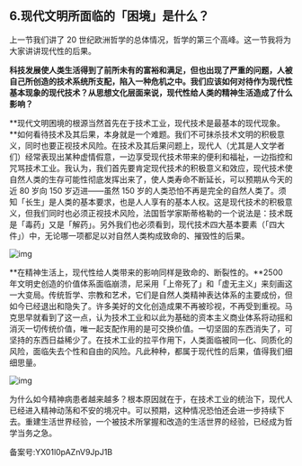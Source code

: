 ## 6.现代文明所面临的「困境」是什么？
上一节我们讲了 20 世纪欧洲哲学的总体情况，哲学的第三个高峰。这一节我将为大家讲讲现代性的后果。


**科技发展使人类生活得到了前所未有的富裕和满足，但也出现了严重的问题，人被自己所创造的技术系统所支配，陷入一种危机之中。我们应该如何对待作为现代性基本现象的现代技术？从思想文化层面来说，现代性给人类的精神生活造成了什么影响？**


**现代文明困境的根源当然首先在于技术工业，现代技术是最基本的现代现象。**如何看待技术及其后果，本身就是一个难题。我们不可抹杀技术文明的积极意义，同时也要正视技术风险。在技术及其后果问题上，现代人（尤其是人文学者们）经常表现出某种虚情假意，一边享受现代技术带来的便利和福祉，一边指控和咒骂技术工业。我认为，我们首先要肯定现代技术的积极意义和效应，现代技术使自然人类的生存可能性彻底发挥出来了，使人类寿命不断延长，可以预期从今天的近 80 岁向 150 岁迈进——虽然 150 岁的人类恐怕不再是完全的自然人类了。须知「长生」是人类的基本要求，也是人人享有的基本人权。这是现代技术的积极意义，但我们同时也必须正视技术风险，法国哲学家斯蒂格勒的一个说法是：技术既是「毒药」又是「解药」。另外我们也必须看到，现代技术四大基本要素（「四大件」）中，无论哪一项都足以对自然人类构成致命的、摧毁性的后果。


![img](https://pic2.zhimg.com/v2-672f5793e565ff20755a9fa301b9f4c1.webp)

**在精神生活上，现代性给人类带来的影响同样是致命的、断裂性的。**2500 年文明史创造的价值体系面临崩溃，尼采用「上帝死了」和「虚无主义」来刻画这一大变局。传统哲学、宗教和艺术，它们是自然人类精神表达体系的主要成份，但如今已经退出和隐失了。许多美好的文化创造成果不再被珍视，不再受到重视。马克思早就看到了这一点，认为技术工业和以此为基础的资本主义商业体系将动摇和消灭一切传统价值，唯一起支配作用的是可交换价值。一切坚固的东西消失了，可坚持的东西日益稀少了。在技术工业的拉平作用下，人类面临被同一化、同质化的风险，面临失去个性和自由的风险。凡此种种，都属于现代性的后果，值得我们细细思量。


![img](https://pic1.zhimg.com/v2-fab24b298fff10780d3227f652755e2f.webp)

为什么如今精神病患者越来越多？根本原因就在于，在技术工业的统治下，现代人已经进入精神动荡和不安的境况中。可以预期，这种情况恐怕还会进一步持续下去。重建生活世界经验，一个被技术所掌握和改造的生活世界的经验，已经成为哲学当务之急。 


备案号:YX01l0pAZnV9JpJ1B

